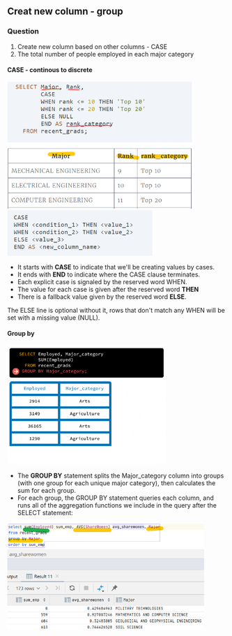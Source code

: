 ## Creat new column - group

### Question
1. Create new column based on other columns - CASE
2. The total number of people employed in each major category 





#### CASE - continous to discrete
![](.SQL_3_images/30229bb4.png)
![](.SQL_3_images/2d0fb25b.png)

- It starts with **CASE** to indicate that we'll be creating values by cases.
- It ends with **END** to indicate where the CASE clause terminates.
- Each explicit case is signaled by the reserved word WHEN.
- The value for each case is given after the reserved word **THEN**
- There is a fallback value given by the reserved word **ELSE**.  

The ELSE line is optional without it, rows that don't match any WHEN will be set with a missing value (NULL).

#### Group by
![](.SQL_3_images/24e430d9.png)  
 - The **GROUP BY** statement splits the Major_category column into groups 
 (with one group for each unique major category), then calculates the sum for each group.  
 - For each group, the GROUP BY statement queries each column, 
 and runs all of the aggregation functions we include in the query after the SELECT statement:  
 
![](.SQL_3_images/91ffef0a.png)
